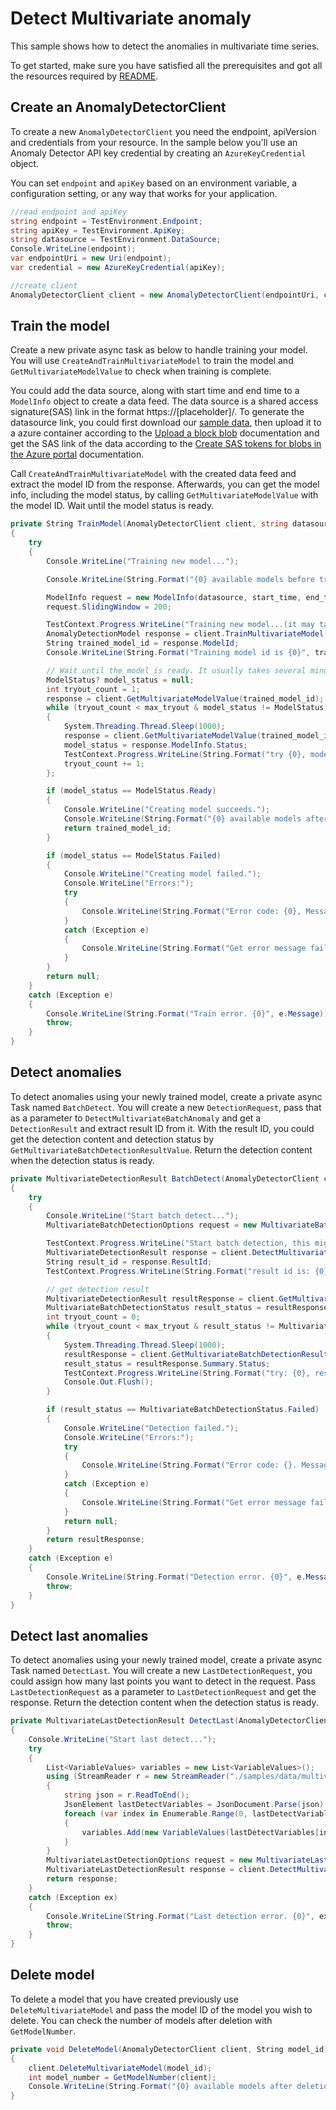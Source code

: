 # Detect Multivariate anomaly
This sample shows how to detect the anomalies in multivariate time series.

To get started, make sure you have satisfied all the prerequisites and got all the resources required by [README][README].

## Create an AnomalyDetectorClient

To create a new `AnomalyDetectorClient` you need the endpoint, apiVersion and credentials from your resource. In the sample below you'll use an Anomaly Detector API key credential by creating an `AzureKeyCredential` object.

You can set `endpoint` and `apiKey` based on an environment variable, a configuration setting, or any way that works for your application.

```C# Snippet:CreateAnomalyDetectorClient
//read endpoint and apiKey
string endpoint = TestEnvironment.Endpoint;
string apiKey = TestEnvironment.ApiKey;
string datasource = TestEnvironment.DataSource;
Console.WriteLine(endpoint);
var endpointUri = new Uri(endpoint);
var credential = new AzureKeyCredential(apiKey);

//create client
AnomalyDetectorClient client = new AnomalyDetectorClient(endpointUri, credential);
```

## Train the model

Create a new private async task as below to handle training your model. You will use `CreateAndTrainMultivariateModel` to train the model and `GetMultivariateModelValue` to check when training is complete.

You could add the data source, along with start time and end time to a `ModelInfo` object to create a data feed. The data source is a shared access signature(SAS) link in the format https://\[placeholder\]/. To generate the datasource link, you could first download our [sample data][datasource], then upload it to a azure container according to the [Upload a block blob][upload_blob] documentation and get the SAS link of the data according to the [Create SAS tokens for blobs in the Azure portal][generate_sas] documentation.

Call `CreateAndTrainMultivariateModel` with the created data feed and extract the model ID from the response. Afterwards, you can get the model info, including the model status, by calling `GetMultivariateModelValue` with the model ID. Wait until the model status is ready.

```C# Snippet:TrainMultivariateModel
private String TrainModel(AnomalyDetectorClient client, string datasource, DateTimeOffset start_time, DateTimeOffset end_time, int max_tryout = 500)
{
    try
    {
        Console.WriteLine("Training new model...");

        Console.WriteLine(String.Format("{0} available models before training.", GetModelNumber(client)));

        ModelInfo request = new ModelInfo(datasource, start_time, end_time);
        request.SlidingWindow = 200;

        TestContext.Progress.WriteLine("Training new model...(it may take a few minutes)");
        AnomalyDetectionModel response = client.TrainMultivariateModel(request);
        String trained_model_id = response.ModelId;
        Console.WriteLine(String.Format("Training model id is {0}", trained_model_id));

        // Wait until the model is ready. It usually takes several minutes
        ModelStatus? model_status = null;
        int tryout_count = 1;
        response = client.GetMultivariateModelValue(trained_model_id);
        while (tryout_count < max_tryout & model_status != ModelStatus.Ready & model_status != ModelStatus.Failed)
        {
            System.Threading.Thread.Sleep(1000);
            response = client.GetMultivariateModelValue(trained_model_id);
            model_status = response.ModelInfo.Status;
            TestContext.Progress.WriteLine(String.Format("try {0}, model_id: {1}, status: {2}.", tryout_count, trained_model_id, model_status));
            tryout_count += 1;
        };

        if (model_status == ModelStatus.Ready)
        {
            Console.WriteLine("Creating model succeeds.");
            Console.WriteLine(String.Format("{0} available models after training.", GetModelNumber(client)));
            return trained_model_id;
        }

        if (model_status == ModelStatus.Failed)
        {
            Console.WriteLine("Creating model failed.");
            Console.WriteLine("Errors:");
            try
            {
                Console.WriteLine(String.Format("Error code: {0}, Message: {1}", response.ModelInfo.Errors[0].Code.ToString(), response.ModelInfo.Errors[0].Message.ToString()));
            }
            catch (Exception e)
            {
                Console.WriteLine(String.Format("Get error message fail: {0}", e.Message));
            }
        }
        return null;
    }
    catch (Exception e)
    {
        Console.WriteLine(String.Format("Train error. {0}", e.Message));
        throw;
    }
}
```

## Detect anomalies

To detect anomalies using your newly trained model, create a private async Task named `BatchDetect`. You will create a new `DetectionRequest`, pass that as a parameter to `DetectMultivariateBatchAnomaly` and get a `DetectionResult` and extract result ID from it. With the result ID, you could get the detection content and detection status by `GetMultivariateBatchDetectionResultValue`. Return the detection content when the detection status is ready.

```C# Snippet:DetectMultivariateAnomaly
private MultivariateDetectionResult BatchDetect(AnomalyDetectorClient client, string datasource, String model_id, DateTimeOffset start_time, DateTimeOffset end_time, int max_tryout = 500)
{
    try
    {
        Console.WriteLine("Start batch detect...");
        MultivariateBatchDetectionOptions request = new MultivariateBatchDetectionOptions(datasource, 10, start_time, end_time);

        TestContext.Progress.WriteLine("Start batch detection, this might take a few minutes...");
        MultivariateDetectionResult response = client.DetectMultivariateBatchAnomaly(model_id, request);
        String result_id = response.ResultId;
        TestContext.Progress.WriteLine(String.Format("result id is: {0}", result_id));

        // get detection result
        MultivariateDetectionResult resultResponse = client.GetMultivariateBatchDetectionResultValue(result_id);
        MultivariateBatchDetectionStatus result_status = resultResponse.Summary.Status;
        int tryout_count = 0;
        while (tryout_count < max_tryout & result_status != MultivariateBatchDetectionStatus.Ready & result_status != MultivariateBatchDetectionStatus.Failed)
        {
            System.Threading.Thread.Sleep(1000);
            resultResponse = client.GetMultivariateBatchDetectionResultValue(result_id);
            result_status = resultResponse.Summary.Status;
            TestContext.Progress.WriteLine(String.Format("try: {0}, result id: {1} Detection status is {2}", tryout_count, result_id, result_status.ToString()));
            Console.Out.Flush();
        }

        if (result_status == MultivariateBatchDetectionStatus.Failed)
        {
            Console.WriteLine("Detection failed.");
            Console.WriteLine("Errors:");
            try
            {
                Console.WriteLine(String.Format("Error code: {}. Message: {}", resultResponse.Results[0].Errors[0].Code.ToString(), resultResponse.Results[0].Errors[0].Message.ToString()));
            }
            catch (Exception e)
            {
                Console.WriteLine(String.Format("Get error message fail: {0}", e.Message));
            }
            return null;
        }
        return resultResponse;
    }
    catch (Exception e)
    {
        Console.WriteLine(String.Format("Detection error. {0}", e.Message));
        throw;
    }
}
```

## Detect last anomalies

To detect anomalies using your newly trained model, create a private async Task named `DetectLast`. You will create a new `LastDetectionRequest`, you could assign how many last points you want to detect in the request. Pass `LastDetectionRequest` as a parameter to `LastDetectionRequest` and get the response. Return the detection content when the detection status is ready.

```C# Snippet:DetectLastMultivariateAnomaly
private MultivariateLastDetectionResult DetectLast(AnomalyDetectorClient client, String model_id)
{
    Console.WriteLine("Start last detect...");
    try
    {
        List<VariableValues> variables = new List<VariableValues>();
        using (StreamReader r = new StreamReader("./samples/data/multivariate_sample_data.json"))
        {
            string json = r.ReadToEnd();
            JsonElement lastDetectVariables = JsonDocument.Parse(json).RootElement.GetProperty("variables");
            foreach (var index in Enumerable.Range(0, lastDetectVariables.GetArrayLength()))
            {
                variables.Add(new VariableValues(lastDetectVariables[index].GetProperty("variable").ToString(), JsonConvert.DeserializeObject<IEnumerable<String>>(lastDetectVariables[index].GetProperty("timestamps").ToString()), JsonConvert.DeserializeObject<IEnumerable<float>>(lastDetectVariables[index].GetProperty("values").ToString())));
            }
        }
        MultivariateLastDetectionOptions request = new MultivariateLastDetectionOptions(variables, 1);
        MultivariateLastDetectionResult response = client.DetectMultivariateLastAnomaly(model_id, request);
        return response;
    }
    catch (Exception ex)
    {
        Console.WriteLine(String.Format("Last detection error. {0}", ex.Message));
        throw;
    }
}
```

## Delete model

To delete a model that you have created previously use `DeleteMultivariateModel` and pass the model ID of the model you wish to delete. You can check the number of models after deletion with `GetModelNumber`.

```C# Snippet:DeleteMultivariateModel
private void DeleteModel(AnomalyDetectorClient client, String model_id)
{
    client.DeleteMultivariateModel(model_id);
    int model_number = GetModelNumber(client);
    Console.WriteLine(String.Format("{0} available models after deletion.", model_number));
}
```

[README]: https://github.com/Azure/azure-sdk-for-net/blob/main/sdk/anomalydetector/Azure.AI.AnomalyDetector/README.md
[datasource]: https://github.com/Azure/azure-sdk-for-net/tree/main/sdk/anomalydetector/Azure.AI.AnomalyDetector/tests/samples/data/sample_data_20_3000.zip
[upload_blob]: https://docs.microsoft.com/azure/storage/blobs/storage-quickstart-blobs-portal#upload-a-block-blob
[generate_sas]: https://docs.microsoft.com/azure/cognitive-services/translator/document-translation/create-sas-tokens?tabs=Containers#create-sas-tokens-for-blobs-in-the-azure-portal
